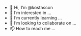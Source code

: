 - 👋 Hi, I’m @kostascon
- 👀 I’m interested in ...
- 🌱 I’m currently learning ...
- 💞️ I’m looking to collaborate on ...
- 📫 How to reach me ...

<!---
kostascon/kostascon is a ✨ special ✨ repository because its `README.md` (this file) appears on your GitHub profile.
You can click the Preview link to take a look at your changes.
--->
